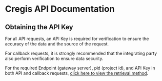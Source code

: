 # Cregis API Documentation

## Obtaining the API Key

For all API requests, an API Key is required for verification to ensure the accuracy of the data and the source of the request. 

For callback requests, it is strongly recommended that the integrating party also perform verification to ensure data security.

For the required Endpoint (gateway server), pid (project id), and API Key in both API and callback requests, [click here to view the retrieval method](https://docs.cregis.com/7tAbr779/product/wikidetail?articleId=cd4Ix6ce75\&usageCategoryId=476\&usageGroupId=-1).
